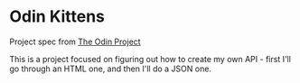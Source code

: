 # Odin Kittens

Project spec from [The Odin Project](https://www.theodinproject.com/lessons/ruby-on-rails-kittens-api)

This is a project focused on figuring out how to create my own API - first I'll go through an HTML one,
and then I'll do a JSON one.
